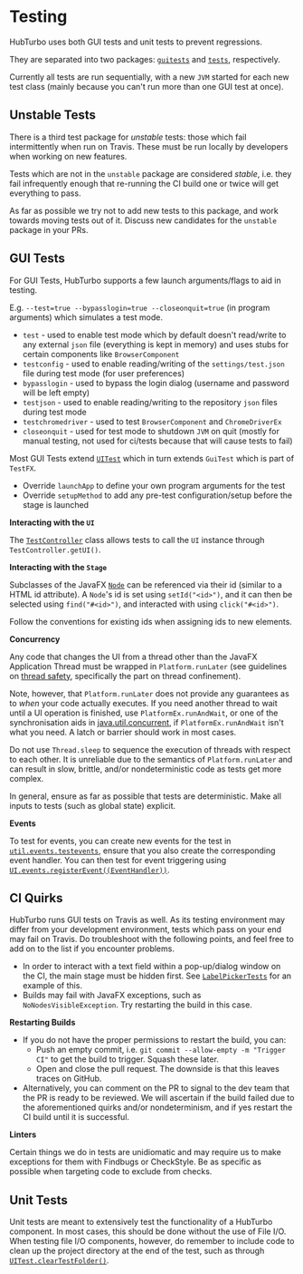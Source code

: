 # Testing

HubTurbo uses both GUI tests and unit tests to prevent regressions.

They are separated into two packages: [`guitests`](../src/test/java/guitests) and [`tests`](../src/test/java/tests), respectively.

Currently all tests are run sequentially, with a new `JVM` started for each new test class (mainly because you can't run more than one GUI test at once).

## Unstable Tests

There is a third test package for *unstable* tests: those which fail intermittently when run on Travis. These must be run locally by developers when working on new features.

Tests which are not in the `unstable` package are considered *stable*, i.e. they fail infrequently enough that re-running the CI build one or twice will get everything to pass.

As far as possible we try not to add new tests to this package, and work towards moving tests out of it. Discuss new candidates for the `unstable` package in your PRs.

## GUI Tests

For GUI Tests, HubTurbo supports a few launch arguments/flags to aid in testing. 

E.g. `--test=true --bypasslogin=true --closeonquit=true` (in program arguments) which simulates a test mode. 
- `test` - used to enable test mode which by default doesn't read/write to any external `json` file (everything is kept in memory) and uses stubs for certain components like `BrowserComponent`
- `testconfig` - used to enable reading/writing of the `settings/test.json` file during test mode (for user preferences)
- `bypasslogin` - used to bypass the login dialog (username and password will be left empty)
- `testjson` - used to enable reading/writing to the repository `json` files during test mode
- `testchromedriver` - used to test `BrowserComponent` and `ChromeDriverEx`
- `closeonquit` - used for test mode to shutdown `JVM` on quit (mostly for manual testing, not used for ci/tests because that will cause tests to fail)

Most GUI Tests extend [`UITest`](../src/test/java/guitests/UITest.java) which in turn extends `GuiTest` which is part of `TestFX`. 
- Override `launchApp` to define your own program arguments for the test
- Override `setupMethod` to add any pre-test configuration/setup before the stage is launched

**Interacting with the `UI`**

The [`TestController`](../src/main/java/ui/TestController.java) class allows tests to call the `UI` instance through `TestController.getUI()`. 

**Interacting with the `Stage`**

Subclasses of the JavaFX [`Node`](https://docs.oracle.com/javase/8/javafx/api/javafx/scene/Node.html) can be referenced via their id (similar to a HTML id attribute). A `Node`'s id is set using `setId("<id>")`, and it can then be selected using `find("#<id>")`, and interacted with using `click("#<id>")`.

Follow the conventions for existing ids when assigning ids to new elements.

**Concurrency**

Any code that changes the UI from a thread other than the JavaFX Application Thread must be wrapped in `Platform.runLater` (see guidelines on [thread safety](designRationalesAndGuidelines.md#thread-safety), specifically the part on thread confinement).

Note, however, that `Platform.runLater` does not provide any guarantees as to *when* your code actually executes. If you need another thread to wait until a UI operation is finished, use `PlatformEx.runAndWait`, or one of the synchronisation aids in [java.util.concurrent](http://docs.oracle.com/javase/7/docs/api/java/util/concurrent/package-summary.html), if `PlatformEx.runAndWait` isn't what you need. A latch or barrier should work in most cases.

Do not use `Thread.sleep` to sequence the execution of threads with respect to each other. It is unreliable due to the semantics of `Platform.runLater` and can result in slow, brittle, and/or nondeterministic code as tests get more complex.

In general, ensure as far as possible that tests are deterministic. Make all inputs to tests (such as global state) explicit.

**Events**

To test for events, you can create new events for the test in [`util.events.testevents`](../src/main/java/util/events/testevents), ensure that you also create the corresponding event handler. You can then test for event triggering using [`UI.events.registerEvent((EventHandler))`](../src/main/java/ui/UI.java). 

## CI Quirks

HubTurbo runs GUI tests on Travis as well. As its testing environment may differ from your development environment, tests which pass on your end may fail on Travis. Do troubleshoot with the following points, and feel free to add on to the list if you encounter problems.

- In order to interact with a text field within a pop-up/dialog window on the CI, the main stage must be hidden first. See [`LabelPickerTests`](../src/test/java/guitests/LabelPickerTests.java) for an example of this.
- Builds may fail with JavaFX exceptions, such as `NoNodesVisibleException`. Try restarting the build in this case.

**Restarting Builds**

- If you do not have the proper permissions to restart the build, you can:
    + Push an empty commit, i.e. `git commit --allow-empty -m "Trigger CI"` to get the build to trigger. Squash these later.
    + Open and close the pull request. The downside is that this leaves traces on GitHub.
- Alternatively, you can comment on the PR to signal to the dev team that the PR is ready to be reviewed. We will ascertain if the build failed due to the aforementioned quirks and/or nondeterminism, and if yes restart the CI build until it is successful.

**Linters**

Certain things we do in tests are unidiomatic and may require us to make exceptions for them with Findbugs or CheckStyle. Be as specific as possible when targeting code to exclude from checks.

## Unit Tests

Unit tests are meant to extensively test the functionality of a HubTurbo component. In most cases, this should be done without the use of File I/O. When testing file I/O components, however, do remember to include code to clean up the project directory at the end of the test, such as through [`UITest.clearTestFolder()`](../src/test/java/guitests/UITest.java).